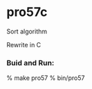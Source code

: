 pro57c
===============

Sort algorithm  

Rewrite in C

### Buid and Run:  
% make  pro57
% bin/pro57
